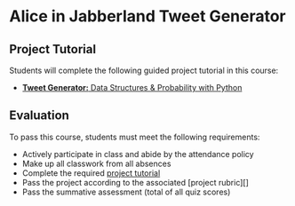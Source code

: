 # Alice in Jabberland Tweet Generator

## Project Tutorial

Students will complete the following guided project tutorial in this course:

- [**Tweet Generator:** Data Structures & Probability with Python](https://bit.ly/tutorial-tweet-generator)

## Evaluation

To pass this course, students must meet the following requirements:

- Actively participate in class and abide by the attendance policy
- Make up all classwork from all absences
- Complete the required [project tutorial](#project-tutorial)
- Pass the project according to the associated [project rubric][]
- Pass the summative assessment (total of all quiz scores) <!-- - Review the [quiz study guides][quiz] with the lesson topics and learning outcomes (skills) you need to demonstrate, links to the best lesson activities, slides, and resources to review while preparing -->
